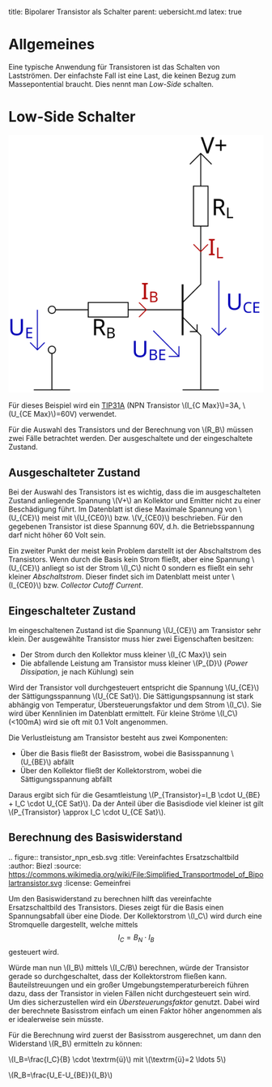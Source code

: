 title: Bipolarer Transistor als Schalter
parent: uebersicht.md
latex: true

# Allgemeines
Eine typische Anwendung für Transistoren ist das Schalten von Lastströmen. Der einfachste Fall ist eine Last, die keinen
Bezug zum Massepontential braucht. Dies nennt man *Low-Side* schalten.

# Low-Side Schalter
![Prinzipschaltbild](bipolarer_transistor_schalter.svg)

Für dieses Beispiel wird ein [TIP31A](https://www.onsemi.com/pdf/datasheet/tip31a-d.pdf) (NPN
Transistor \\(I_{C Max}\\)=3A, \\(U_{CE Max}\\)=60V) verwendet.

Für die Auswahl des Transistors und der Berechnung von \\(R_B\\) müssen zwei Fälle betrachtet werden. Der ausgeschaltete und der
eingeschaltete Zustand.

## Ausgeschalteter Zustand
Bei der Auswahl des Transistors ist es wichtig, dass die im ausgeschalteten Zustand anliegende Spannung \\(V+\\) an Kollektor
und Emitter nicht zu einer Beschädigung führt. Im Datenblatt ist diese Maximale Spannung von \\(U_{CE}\\) meist mit \\(U_{CE0}\\)
bzw. \\(V_{CE0}\\) beschrieben. Für den gegebenen Transistor ist diese Spannung 60V, d.h. die Betriebsspannung darf nicht
höher 60 Volt sein.

Ein zweiter Punkt der meist kein Problem darstellt ist der Abschaltstrom des Transistors. Wenn durch die Basis kein Strom
fließt, aber eine Spannung \\(U_{CE}\\) anliegt so ist der Strom \\(I_C\\) nicht 0 sondern es fließt ein sehr kleiner *Abschaltstrom*.
Dieser findet sich im Datenblatt meist unter \\(I_{CE0}\\) bzw. *Collector Cutoff Current*.

## Eingeschalteter Zustand
Im eingeschaltenen Zustand ist die Spannung \\(U_{CE}\\) am Transistor sehr klein. Der ausgewählte Transistor muss hier zwei
Eigenschaften besitzen:

* Der Strom durch den Kollektor muss kleiner \\(I_{C Max}\\) sein
* Die abfallende Leistung am Transistor muss kleiner \\(P_{D}\\) (*Power Dissipation*, je nach Kühlung) sein

Wird der Transistor voll durchgesteuert entspricht die Spannung \\(U_{CE}\\) der Sättigungsspannung \\(U_{CE Sat}\\). Die
Sättigungspsannung ist stark abhängig von Temperatur, Übersteuerungsfaktor und dem Strom \\(I_C\\). Sie wird über Kennlinien
im Datenblatt ermittelt. Für kleine Ströme \\(I_C\\) (<100mA) wird sie oft mit 0.1 Volt angenommen.

Die Verlustleistung am Transistor besteht aus zwei Komponenten:

* Über die Basis fließt der Basisstrom, wobei die Basisspannung \\(U_{BE}\\) abfällt
* Über den Kollektor fließt der Kollektorstrom, wobei die Sättigungsspannung abfällt

Daraus ergibt sich für die Gesamtleistung \\(P_{Transistor}=I_B \cdot U_{BE} + I_C \cdot U_{CE Sat}\\). Da der Anteil über die
Basisdiode viel kleiner ist gilt \\(P_{Transistor} \approx I_C \cdot U_{CE Sat}\\).

## Berechnung des Basiswiderstand
.. figure:: transistor_npn_esb.svg
    :title: Vereinfachtes Ersatzschaltbild
    :author: Biezl
    :source: https://commons.wikimedia.org/wiki/File:Simplified_Transportmodel_of_Bipolartransistor.svg
    :license: Gemeinfrei

Um den Basiswiderstand zu berechnen hilft das vereinfachte Ersatzschaltbild des Transistors. Dieses zeigt für die Basis
einen Spannungsabfall über eine Diode. Der Kollektorstrom \\(I_C\\) wird durch eine Stromquelle dargestellt, welche mittels
$$I_C=B_N \cdot I_B$$ gesteuert wird.

Würde man nun \\(I_B\\) mittels \\(I_C/B\\) berechnen, würde der Transistor gerade so durchgeschaltet, dass der Kollektorstrom
fließen kann. Bauteilstreuungen und ein großer Umgebungstemperaturbereich führen dazu, dass der Transistor in vielen Fällen
nicht durchgesteuert sein wird. Um dies sicherzustellen wird ein *Übersteuerungsfaktor* genutzt. Dabei wird der berechnete Basisstrom
einfach um einen Faktor höher angenommen als er idealerweise sein müsste.

Für die Berechnung wird zuerst der Basisstrom ausgerechnet, um dann den Widerstand \\(R_B\\) ermitteln zu können:

 \\(I_B=\frac{I_C}{B} \cdot \textrm{ü}\\) mit \\(\textrm{ü}=2 \ldots 5\\)

 \\(R_B=\frac{U_E-U_{BE}}{I_B}\\)
